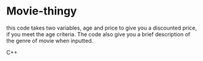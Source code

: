 # Movie-thingy

this code takes two variables, age and price to give you a discounted price, if you meet the age criteria. The code also give you a brief description of the genre of movie when inputted.

C++
